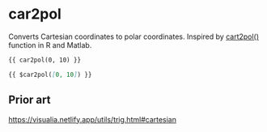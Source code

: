 # car2pol

Converts Cartesian coordinates to polar coordinates. Inspired by [cart2pol()](https://rdrr.io/github/jaredlander/useful/man/cart2pol.html) function in R and Matlab.

```md
{{ car2pol(0, 10) }}

{{ $car2pol([0, 10]) }}
```

## Prior art

https://visualia.netlify.app/utils/trig.html#cartesian
